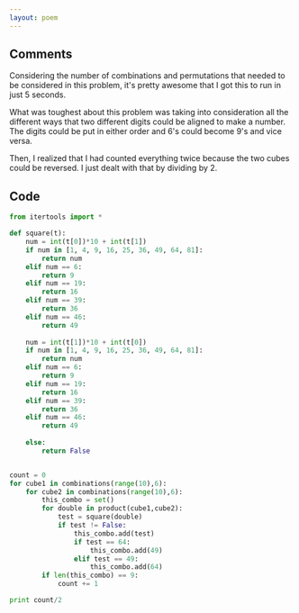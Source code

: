 ```yaml
---
layout: poem
---
```


## Comments

Considering the number of combinations and permutations that needed to be
considered in this problem, it's pretty awesome that I got this to run in just
5 seconds.

What was toughest about this problem was taking into consideration all the
different ways that two different digits could be aligned to make a number.
The digits could be put in either order and 6's could become 9's and vice
versa.

Then, I realized that I had counted everything twice because the two cubes
could be reversed. I just dealt with that by dividing by 2.

## Code

```python
from itertools import *

def square(t):
	num = int(t[0])*10 + int(t[1])
	if num in [1, 4, 9, 16, 25, 36, 49, 64, 81]:
		return num
	elif num == 6:
		return 9
	elif num == 19:
		return 16
	elif num == 39:
		return 36
	elif num == 46:
		return 49
	
	num = int(t[1])*10 + int(t[0])
	if num in [1, 4, 9, 16, 25, 36, 49, 64, 81]:
		return num
	elif num == 6:
		return 9
	elif num == 19:
		return 16
	elif num == 39:
		return 36
	elif num == 46:
		return 49
		
	else:
		return False


count = 0
for cube1 in combinations(range(10),6):
	for cube2 in combinations(range(10),6):
		this_combo = set()
		for double in product(cube1,cube2):
			test = square(double)
			if test != False:
				this_combo.add(test)
				if test == 64:
					this_combo.add(49)
				elif test == 49:
					this_combo.add(64)
		if len(this_combo) == 9:
			count += 1

print count/2
```
